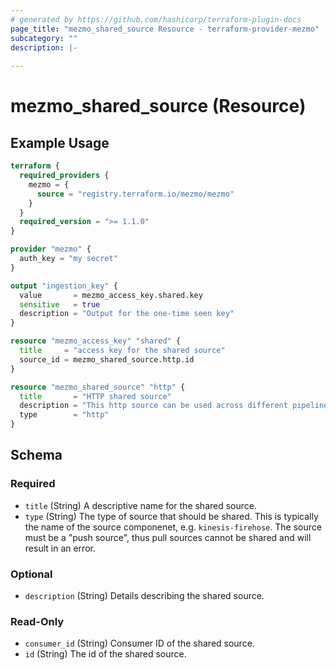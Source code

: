 ```yaml
---
# generated by https://github.com/hashicorp/terraform-plugin-docs
page_title: "mezmo_shared_source Resource - terraform-provider-mezmo"
subcategory: ""
description: |-
  
---
```


# mezmo_shared_source (Resource)



## Example Usage

```terraform
terraform {
  required_providers {
    mezmo = {
      source = "registry.terraform.io/mezmo/mezmo"
    }
  }
  required_version = ">= 1.1.0"
}

provider "mezmo" {
  auth_key = "my secret"
}

output "ingestion_key" {
  value       = mezmo_access_key.shared.key
  sensitive   = true
  description = "Output for the one-time seen key"
}

resource "mezmo_access_key" "shared" {
  title     = "access key for the shared source"
  source_id = mezmo_shared_source.http.id
}

resource "mezmo_shared_source" "http" {
  title       = "HTTP shared source"
  description = "This http source can be used across different pipelines"
  type        = "http"
}
```

<!-- schema generated by tfplugindocs -->
## Schema

### Required

- `title` (String) A descriptive name for the shared source.
- `type` (String) The type of source that should be shared. This is typically the name of the source componenet, e.g. `kinesis-firehose`. The source must be a "push source", thus pull sources cannot be shared and will result in an error.

### Optional

- `description` (String) Details describing the shared source.

### Read-Only

- `consumer_id` (String) Consumer ID of the shared source.
- `id` (String) The id of the shared source.
